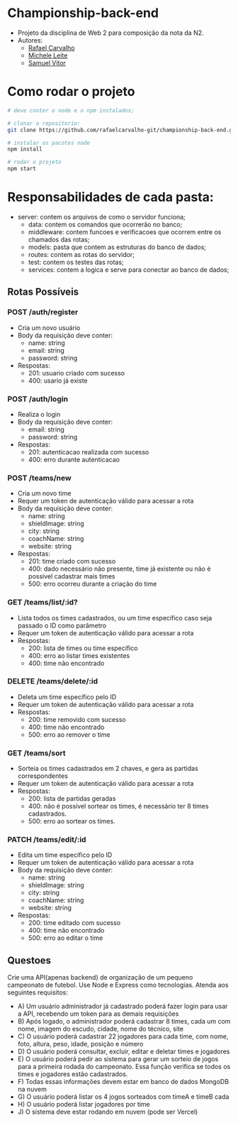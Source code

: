 # Championship-back-end

- Projeto da disciplina de Web 2 para composição da nota da N2.
- Autores:
  - [Rafael Carvalho](https://github.com/rafaelcarvalho-git)
  - [Michele Leite](https://github.com/miihleite)
  - [Samuel Vitor](https://github.com/thesamuelvitor)

# Como rodar o projeto

```bash
# deve conter o node e o npm instalados;

# clonar o repositorio:
git clone https://github.com/rafaelcarvalho-git/championship-back-end.git

# instalar os pacotes node
npm install

# rodar o projeto
npm start
```

# Responsabilidades de cada pasta:
- server: contem os arquivos de como o servidor funciona;
    - data: contem os comandos que ocorrerão no banco;
    - middleware: contem funcoes e verificacoes que ocorrem entre os chamados das rotas;
    - models: pasta que contem as estruturas do banco de dados;
    - routes: contem as rotas do servidor;
    - test: contem os testes das rotas;
    - services: contem a logica e serve para conectar ao banco de dados;

## Rotas Possíveis

### POST /auth/register
- Cria um novo usuário
- Body da requisição deve conter:
    - name: string
    - email: string
    - password: string
- Respostas:
    - 201: usuario criado com sucesso
    - 400: usario já existe

### POST /auth/login
- Realiza o login
- Body da requisição deve conter:
    - email: string
    - password: string
- Respostas:
    - 201: autenticacao realizada com sucesso
    - 400: erro durante autenticacao   

### POST /teams/new
- Cria um novo time
- Requer um token de autenticação válido para acessar a rota
- Body da requisição deve conter:
    - name: string
    - shieldImage: string
    - city: string
    - coachName: string
    - website: string
- Respostas:
    - 201: time criado com sucesso
    - 400: dado necessário não presente, time já existente ou não é possível cadastrar mais times
    - 500: erro ocorreu durante a criação do time

### GET /teams/list/:id?
- Lista todos os times cadastrados, ou um time específico caso seja passado o ID como parâmetro
- Requer um token de autenticação válido para acessar a rota
- Respostas:
    - 200: lista de times ou time específico
    - 400: erro ao listar times existentes
    - 400: time não encontrado

### DELETE /teams/delete/:id
- Deleta um time específico pelo ID
- Requer um token de autenticação válido para acessar a rota
- Respostas:
    - 200: time removido com sucesso
    - 400: time não encontrado
    - 500: erro ao remover o time

### GET /teams/sort
- Sorteia os times cadastrados em 2 chaves, e gera as partidas correspondentes
- Requer um token de autenticação válido para acessar a rota
- Respostas:
    - 200: lista de partidas geradas
    - 400: não é possível sortear os times, é necessário ter 8 times cadastrados.
    - 500: erro ao sortear os times.

### PATCH /teams/edit/:id
- Edita um time específico pelo ID
- Requer um token de autenticação válido para acessar a rota
- Body da requisição deve conter:
    - name: string
    - shieldImage: string
    - city: string
    - coachName: string
    - website: string
- Respostas:
    - 200: time editado com sucesso
    - 400: time não encontrado
    - 500: erro ao editar o time
    
    
 

## Questoes
Crie uma API(apenas backend) de organização de um pequeno campeonato de futebol. Use Node e Express como tecnologias. Atenda aos seguintes requisitos:
- A) Um usuário administrador já cadastrado poderá fazer login para usar a API, recebendo um token para as demais requisições
- B) Após logado, o administrador poderá cadastrar 8 times, cada um com nome, imagem do escudo, cidade, nome do técnico, site
- C) O usuário poderá cadastrar 22 jogadores para cada time, com nome, foto, altura, peso, idade, posição e número
- D) O usuário poderá consultar, excluir, editar e deletar times e jogadores
- E) O usuário poderá pedir ao sistema para gerar um sorteio de jogos para a primeira rodada do campeonato. Essa função verifica se todos os times e jogadores estão cadastrados. 
- F) Todas essas informações devem estar em banco de dados MongoDB na nuvem
- G) O usuário poderá listar os 4 jogos sorteados com timeA e timeB cada
- H) O usuário poderá listar jogadores por time
- J) O sistema deve estar rodando em nuvem (pode ser Vercel)
